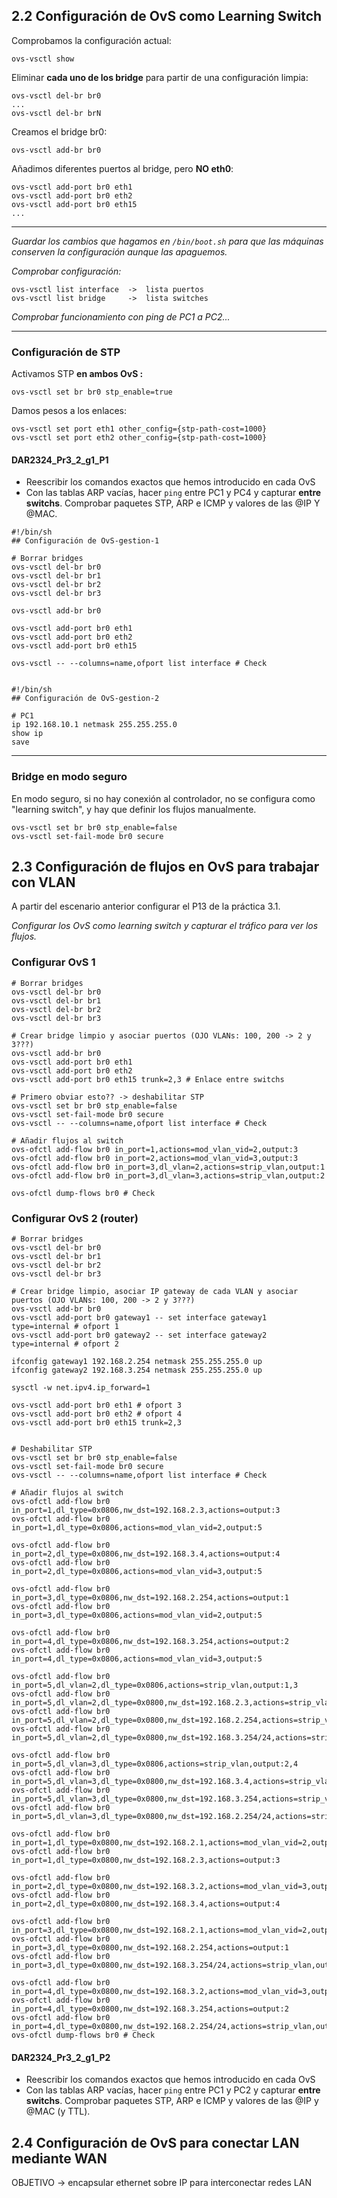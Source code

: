 ## 2.2 Configuración de OvS como Learning Switch

Comprobamos la configuración actual:

```shell
ovs-vsctl show
```

Eliminar **cada uno de los bridge** para partir de una configuración limpia:

```shell
ovs-vsctl del-br br0
...
ovs-vsctl del-br brN
```

Creamos el bridge br0:

```shell
ovs-vsctl add-br br0
```

Añadimos diferentes puertos al bridge, pero **NO eth0**:

```shell
ovs-vsctl add-port br0 eth1
ovs-vsctl add-port br0 eth2
ovs-vsctl add-port br0 eth15
...
```

---
*Guardar los cambios que hagamos en `/bin/boot.sh` para que las máquinas conserven la configuración aunque las apaguemos.* 

*Comprobar configuración:*
```
ovs-vsctl list interface  ->  lista puertos
ovs-vsctl list bridge     ->  lista switches
```

*Comprobar funcionamiento con ping de PC1 a PC2...*

---
### Configuración de STP

Activamos STP **en ambos OvS :**

```shell
ovs-vsctl set br br0 stp_enable=true
```

Damos pesos a los enlaces:

```shell
ovs-vsctl set port eth1 other_config={stp-path-cost=1000}
ovs-vsctl set port eth2 other_config={stp-path-cost=1000}
```

#### DAR2324_Pr3_2_g1_P1
- Reescribir los comandos exactos que hemos introducido en cada OvS
- Con las tablas ARP vacías, hacer `ping` entre PC1 y PC4 y capturar **entre switchs**. Comprobar paquetes STP, ARP e ICMP y valores de las @IP Y @MAC.

```shell
#!/bin/sh
## Configuración de OvS-gestion-1

# Borrar bridges
ovs-vsctl del-br br0
ovs-vsctl del-br br1
ovs-vsctl del-br br2
ovs-vsctl del-br br3

ovs-vsctl add-br br0

ovs-vsctl add-port br0 eth1
ovs-vsctl add-port br0 eth2
ovs-vsctl add-port br0 eth15

ovs-vsctl -- --columns=name,ofport list interface # Check


```

```shell
#!/bin/sh
## Configuración de OvS-gestion-2

```

```shell
# PC1
ip 192.168.10.1 netmask 255.255.255.0
show ip
save
```

---
### Bridge en modo seguro

En modo seguro, si no hay conexión al controlador, no se configura como "learning switch", y hay que definir los flujos manualmente.

```shell
ovs-vsctl set br br0 stp_enable=false
ovs-vsctl set-fail-mode br0 secure
```

## 2.3 Configuración de flujos en OvS para trabajar con VLAN

A partir del escenario anterior configurar el P13 de la práctica 3.1.

*Configurar los OvS como learning switch y capturar el tráfico para ver los flujos.*

### Configurar OvS 1

```shell
# Borrar bridges
ovs-vsctl del-br br0
ovs-vsctl del-br br1
ovs-vsctl del-br br2
ovs-vsctl del-br br3

# Crear bridge limpio y asociar puertos (OJO VLANs: 100, 200 -> 2 y 3???)
ovs-vsctl add-br br0
ovs-vsctl add-port br0 eth1
ovs-vsctl add-port br0 eth2
ovs-vsctl add-port br0 eth15 trunk=2,3 # Enlace entre switchs

# Primero obviar esto?? -> deshabilitar STP
ovs-vsctl set br br0 stp_enable=false
ovs-vsctl set-fail-mode br0 secure
ovs-vsctl -- --columns=name,ofport list interface # Check

# Añadir flujos al switch
ovs-ofctl add-flow br0 in_port=1,actions=mod_vlan_vid=2,output:3
ovs-ofctl add-flow br0 in_port=2,actions=mod_vlan_vid=3,output:3
ovs-ofctl add-flow br0 in_port=3,dl_vlan=2,actions=strip_vlan,output:1
ovs-ofctl add-flow br0 in_port=3,dl_vlan=3,actions=strip_vlan,output:2

ovs-ofctl dump-flows br0 # Check
```

### Configurar OvS 2 (router)

```shell
# Borrar bridges
ovs-vsctl del-br br0
ovs-vsctl del-br br1
ovs-vsctl del-br br2
ovs-vsctl del-br br3

# Crear bridge limpio, asociar IP gateway de cada VLAN y asociar puertos (OJO VLANs: 100, 200 -> 2 y 3???)
ovs-vsctl add-br br0
ovs-vsctl add-port br0 gateway1 -- set interface gateway1 type=internal # ofport 1
ovs-vsctl add-port br0 gateway2 -- set interface gateway2 type=internal # ofport 2

ifconfig gateway1 192.168.2.254 netmask 255.255.255.0 up
ifconfig gateway2 192.168.3.254 netmask 255.255.255.0 up

sysctl -w net.ipv4.ip_forward=1

ovs-vsctl add-port br0 eth1 # ofport 3
ovs-vsctl add-port br0 eth2 # ofport 4
ovs-vsctl add-port br0 eth15 trunk=2,3


# Deshabilitar STP
ovs-vsctl set br br0 stp_enable=false
ovs-vsctl set-fail-mode br0 secure
ovs-vsctl -- --columns=name,ofport list interface # Check

# Añadir flujos al switch
ovs-ofctl add-flow br0 in_port=1,dl_type=0x0806,nw_dst=192.168.2.3,actions=output:3
ovs-ofctl add-flow br0 in_port=1,dl_type=0x0806,actions=mod_vlan_vid=2,output:5

ovs-ofctl add-flow br0 in_port=2,dl_type=0x0806,nw_dst=192.168.3.4,actions=output:4
ovs-ofctl add-flow br0 in_port=2,dl_type=0x0806,actions=mod_vlan_vid=3,output:5

ovs-ofctl add-flow br0 in_port=3,dl_type=0x0806,nw_dst=192.168.2.254,actions=output:1
ovs-ofctl add-flow br0 in_port=3,dl_type=0x0806,actions=mod_vlan_vid=2,output:5

ovs-ofctl add-flow br0 in_port=4,dl_type=0x0806,nw_dst=192.168.3.254,actions=output:2
ovs-ofctl add-flow br0 in_port=4,dl_type=0x0806,actions=mod_vlan_vid=3,output:5

ovs-ofctl add-flow br0 in_port=5,dl_vlan=2,dl_type=0x0806,actions=strip_vlan,output:1,3
ovs-ofctl add-flow br0 in_port=5,dl_vlan=2,dl_type=0x0800,nw_dst=192.168.2.3,actions=strip_vlan,output:3
ovs-ofctl add-flow br0 in_port=5,dl_vlan=2,dl_type=0x0800,nw_dst=192.168.2.254,actions=strip_vlan,output:1
ovs-ofctl add-flow br0 in_port=5,dl_vlan=2,dl_type=0x0800,nw_dst=192.168.3.254/24,actions=strip_vlan,output:1

ovs-ofctl add-flow br0 in_port=5,dl_vlan=3,dl_type=0x0806,actions=strip_vlan,output:2,4
ovs-ofctl add-flow br0 in_port=5,dl_vlan=3,dl_type=0x0800,nw_dst=192.168.3.4,actions=strip_vlan,output:4
ovs-ofctl add-flow br0 in_port=5,dl_vlan=3,dl_type=0x0800,nw_dst=192.168.3.254,actions=strip_vlan,output:2
ovs-ofctl add-flow br0 in_port=5,dl_vlan=3,dl_type=0x0800,nw_dst=192.168.2.254/24,actions=strip_vlan,output:2

ovs-ofctl add-flow br0 in_port=1,dl_type=0x0800,nw_dst=192.168.2.1,actions=mod_vlan_vid=2,output:5
ovs-ofctl add-flow br0 in_port=1,dl_type=0x0800,nw_dst=192.168.2.3,actions=output:3

ovs-ofctl add-flow br0 in_port=2,dl_type=0x0800,nw_dst=192.168.3.2,actions=mod_vlan_vid=3,output:5
ovs-ofctl add-flow br0 in_port=2,dl_type=0x0800,nw_dst=192.168.3.4,actions=output:4

ovs-ofctl add-flow br0 in_port=3,dl_type=0x0800,nw_dst=192.168.2.1,actions=mod_vlan_vid=2,output:5
ovs-ofctl add-flow br0 in_port=3,dl_type=0x0800,nw_dst=192.168.2.254,actions=output:1
ovs-ofctl add-flow br0 in_port=3,dl_type=0x0800,nw_dst=192.168.3.254/24,actions=strip_vlan,output:1

ovs-ofctl add-flow br0 in_port=4,dl_type=0x0800,nw_dst=192.168.3.2,actions=mod_vlan_vid=3,output:5
ovs-ofctl add-flow br0 in_port=4,dl_type=0x0800,nw_dst=192.168.3.254,actions=output:2
ovs-ofctl add-flow br0 in_port=4,dl_type=0x0800,nw_dst=192.168.2.254/24,actions=strip_vlan,output:2
ovs-ofctl dump-flows br0 # Check
```

#### DAR2324_Pr3_2_g1_P2
- Reescribir los comandos exactos que hemos introducido en cada OvS
- Con las tablas ARP vacías, hacer `ping` entre PC1 y PC2 y capturar **entre switchs**. Comprobar paquetes STP, ARP e ICMP y valores de las @IP y @MAC (y TTL).


## 2.4 Configuración de OvS para conectar LAN mediante WAN

OBJETIVO -> encapsular ethernet sobre IP para interconectar redes LAN












